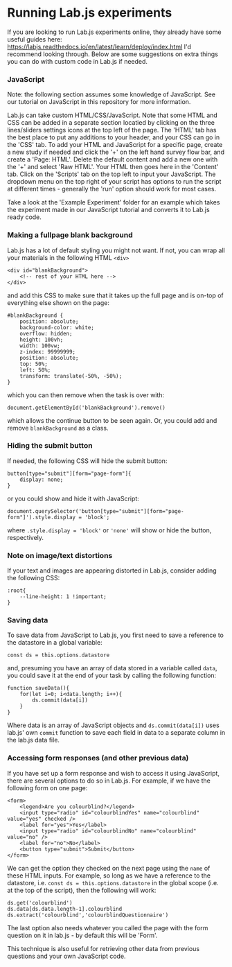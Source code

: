 # Running Lab.js experiments
If you are looking to run Lab.js experiments online, they already have some useful guides here: https://labjs.readthedocs.io/en/latest/learn/deploy/index.html I'd recommend looking through. Below are some suggestions on extra things you can do with custom code in Lab.js if needed.


### JavaScript
Note: the following section assumes some knowledge of JavaScript. See our tutorial on JavaScript in this repository for more information.

Lab.js can take custom HTML/CSS/JavaScript. Note that some HTML and CSS can be added in a separate section locatied by clicking on the three lines/sliders settings icons at the top left of the page. The 'HTML' tab has the best place to put any additions to your header, and your CSS can go in the 'CSS' tab. To add your HTML and JavaScript for a specific page, create a new study if needed and click the '+' on the left hand survey flow bar, and create a 'Page: HTML'. Delete the default content and add a new one with the '+' and select 'Raw HTML'. Your HTML then goes here in the 'Content' tab. Click on the 'Scripts' tab on the top left to input your JavaScript. The dropdown menu on the top right of your script has options to run the script at different times - generally the 'run' option should work for most cases.

Take a look at the 'Example Experiment' folder for an example which takes the experiment made in our JavaScript tutorial and converts it to Lab.js ready code.

### Making a fullpage blank background
Lab.js has a lot of default styling you might not want. If not, you can wrap all your materials in the following HTML `<div>`

```
<div id="blankBackground">
    <!-- rest of your HTML here -->
</div>
```

and add this CSS to make sure that it takes up the full page and is on-top of everything else shown on the page:
```
#blankBackground {
    position: absolute;
    background-color: white;
    overflow: hidden;
    height: 100vh;
    width: 100vw;
    z-index: 99999999;
    position: absolute;
    top: 50%;
    left: 50%;
    transform: translate(-50%, -50%);
}
```
which you can then remove when the task is over with:
```
document.getElementById('blankBackground').remove()
```
which allows the continue button to be seen again. Or, you could add and remove `blankBackground` as a class.

### Hiding the submit button
If needed, the following CSS will hide the submit button:
```
button[type="submit"][form="page-form"]{
    display: none;
}
```
or you could show and hide it with JavaScript:
```
document.querySelector('button[type="submit"][form="page-form"]').style.display = 'block';
```
where `.style.display = 'block'` or `'none'` will show or hide the button, respectively.

### Note on image/text distortions
If your text and images are appearing distorted in Lab.js, consider adding the following CSS:
```
:root{
    --line-height: 1 !important; 
}
```

### Saving data
To save data from JavaScript to Lab.js, you first need to save a reference to the datastore in a global variable:
```
const ds = this.options.datastore
```
and, presuming you have an array of data stored in a variable called `data`, you could save it at the end of your task by calling the following function:
```
function saveData(){
    for(let i=0; i<data.length; i++){
        ds.commit(data[i]) 
    }
}
```

Where data is an array of JavaScript objects and `ds.commit(data[i])` uses lab.js' own `commit` function to save each field in data to a separate column in the lab.js data file.

### Accessing form responses (and other previous data)
If you have set up a form response and wish to access it using JavaScript, there are several options to do so in Lab.js. For example, if we have the following form on one page:

```
<form>
    <legend>Are you colourblind?</legend>
    <input type="radio" id="colourblindYes" name="colourblind" value="yes" checked />
    <label for="yes">Yes</label>
    <input type="radio" id="colourblindNo" name="colourblind" value="no" />
    <label for="no">No</label>
    <button type="submit">Submit</button>
</form>
```

We can get the option they checked on the next page using the `name` of these HTML inputs. For example, so long as we have a reference to the datastore, i.e. `const ds = this.options.datastore` in the global scope (i.e. at the top of the script), then the following will work:

```
ds.get('colourblind')
ds.data[ds.data.length-1].colourblind
ds.extract('colourblind','colourblindQuestionnaire')
```
The last option also needs whatever you called the page with the form question on it in lab.js - by default this will be 'Form'.

This technique is also useful for retrieving other data from previous questions and your own JavaScript code.